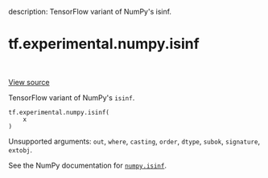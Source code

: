 description: TensorFlow variant of NumPy's isinf.

<div itemscope itemtype="http://developers.google.com/ReferenceObject">
<meta itemprop="name" content="tf.experimental.numpy.isinf" />
<meta itemprop="path" content="Stable" />
</div>

# tf.experimental.numpy.isinf

<!-- Insert buttons and diff -->

<table class="tfo-notebook-buttons tfo-api nocontent" align="left">

</table>

<a target="_blank" class="external" href="/code/stable/tensorflow/python/ops/numpy_ops/np_math_ops.py">View source</a>



TensorFlow variant of NumPy's `isinf`.


<pre class="devsite-click-to-copy prettyprint lang-py tfo-signature-link">
<code>tf.experimental.numpy.isinf(
    x
)
</code></pre>



<!-- Placeholder for "Used in" -->

Unsupported arguments: `out`, `where`, `casting`, `order`, `dtype`, `subok`, `signature`, `extobj`.

See the NumPy documentation for [`numpy.isinf`](https://numpy.org/doc/stable/reference/generated/numpy.isinf.html).